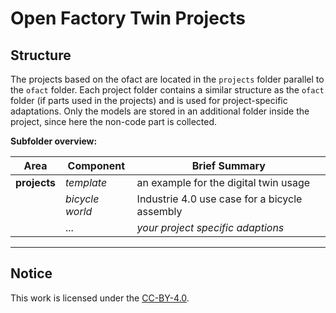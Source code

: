 # Open Factory Twin Projects

## Structure

The projects based on the ofact are located in the `projects` folder parallel to the `ofact` folder.
Each project folder contains a similar structure as the `ofact` folder (if parts used in the projects)
and is used for project-specific adaptations.
Only the models are stored in an additional folder inside the project, since here the non-code part is collected.

**Subfolder overview:**

| Area         | Component       | Brief Summary                                 |
|--------------|-----------------|-----------------------------------------------|
| **projects** | *template*      | an example for the digital twin usage         |
|              | *bicycle world* | Industrie 4.0 use case for a bicycle assembly |
|              | ...             | *your project specific adaptions*             |

***

## Notice

This work is licensed under the [CC-BY-4.0](https://creativecommons.org/licenses/by/4.0/legalcode).
